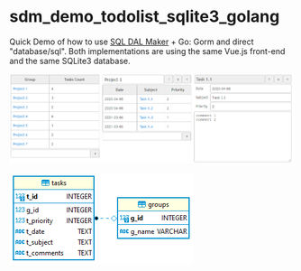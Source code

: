 # sdm_demo_todolist_sqlite3_golang
Quick Demo of how to use [SQL DAL Maker](https://github.com/panedrone/sqldalmaker) + Go: Gorm and direct "database/sql".
Both implementations are using the same Vue.js front-end and the same SQLite3 database.

![demo-go.png](demo-go.png)

![erd.png](erd.png)
